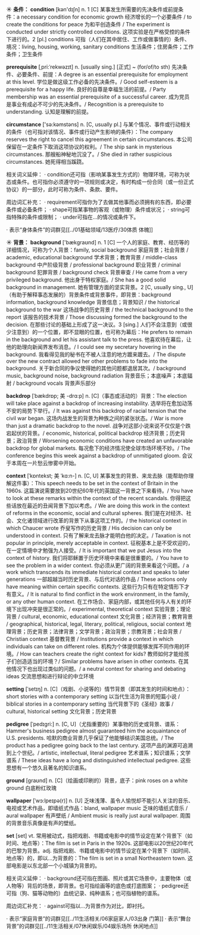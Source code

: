 ☀ <span class="category">**条件：**</span>
<span class="vocabulary">**condition**</span> [kən'dɪʃn] 
<span class="definition">n. 1 [C] 某事发生所需要的先决条件或前提条件：</span>a necessary condition for economic growth 经济增长的一个必要条件 / to create the conditions for peace 为和平创造条件 / The experiment is conducted under strictly controlled conditions. 这项实验是在严格受控的条件下进行的。<span class="definition">2 [pl.] conditions 可指（人们在其中居住、工作或做事情的）条件、境况：</span>living, housing, working, sanitary conditions 生活条件；住房条件；工作条件；卫生条件
           
<span class="vocabulary">**prerequisite**</span> [ˌpri:ˈrekwəzɪt]
<span class="definition">n. [usually sing.] [正式] ~ (for/of/to sth) 先决条件、必要条件、前提：</span>A degree is an essential prerequisite for employment at this level. 学位是做这级工作必备的先决条件。/ Good self-esteem is a prerequisite for a happy life. 良好的自尊是幸福生活的前提。/ Party membership was an essential prerequisite of a successful career. 成为党员是事业有成必不可少的先决条件。/ Recognition is a prerequisite to understanding. 认知是理解的前提。

<span class="vocabulary">**circumstance**</span> ['sə:kəmstəns] 
<span class="definition">n. [C, usually pl.] 与某个情况、事件或行动相关的条件（也可指对该情况、事件或行动产生影响的条件）：</span>The company reserves the right to cancel this agreement in certain circumstances. 本公司保留在一定条件下取消这项协议的权利。/ The ship sank in mysterious circumstances. 那艘船神秘地沉没了。/ She died in rather suspicious circumstances. 她死得相当蹊跷。

相关词义延伸：
· condition还可指（影响某事发生方式的）物理环境，可称为状态或条件。也可指你必须遵守的一项规则或决定，有时构成一份合同（或一份正式协议）的一部分，此时可称为条件、条款、要件。

周边词汇补充：
· requirement可指你为了去做其他事而必须拥有的东西，即必要条件或必备条件；
· shape可指某事物的客观（或物理）条件或状况；
· string可指特殊的条件或限制；
· under可指在…的情况或条件下。

· 表示“身体条件”的词群见[[../01基础领域/13医疗/30体质 体魄]]

☀ <span class="category">**背景：**</span>
<span class="vocabulary">**background**</span> ['bækɡraʊnd] 
<span class="definition">n. 1 [C] 一个人的家庭、教育、经历等的详细情况，可称为个人背景：</span>family, social background 家庭背景；社会背景 / academic, educational background 学术背景；教育背景 / middle-class background 中产阶级背景 / professional background 职业背景 / criminal background 犯罪背景 / background check 背景审查 / He came from a very privileged background. 他出身于特权家庭。/ She has a good solid background in management. 她有管理方面的坚实背景。<span class="definition">2 [C, usually sing., U]（有助于解释事态发展的）背景条件或背景事件，即背景：</span>background information, background knowledge 背景信息；背景知识 / the historical background to the war 这场战争的历史背景 / the technical background to the report 该报告的技术背景 / Those discussing formed the background to the decision. 在那些讨论的基础上形成了这一决议。<span class="definition">3 [sing.] 人们不会注意到（或很少注意到）的一个位置，即不显眼的位置，也可称为幕后：</span>He prefers to remain in the background and let his assistant talk to the press. 他喜欢待在幕后，让他的助理向新闻界发布消息。/ I could see my secretary hovering in the background. 我看得见我的秘书在不被人注意的地方踱来踱去。/ The dispute over the new contract allowed her other problems to fade into the background. 关于新合同的争议使得她的其他问题都退居其次。/ background music, background noise, background radiation 背景音乐；本底噪声；本底辐射 / background vocals 背景声乐部分 
             
<span class="vocabulary">**backdrop**</span> [ˈbækdrɒp; 美 -drɑ:p]
<span class="definition">n. [C]（事态或活动的）背景：</span>The election will take place against a backdrop of increasing instability. 选举将在愈加动荡不安的局势下举行。/ It was against this backdrop of racial tension that the civil war began. 这场内战发生的背景为种族之间的紧张状态。/ War is more than just a dramatic backdrop to the novel. 战争对这部小说来说不仅仅是个跌宕起伏的背景。/ economic, historical, political backdrop 经济背景；历史背景；政治背景 / Worsening economic conditions have created an unfavorable backdrop for global markets. 每况愈下的经济情况使全球市场环境不妙。/ The conference begins this week against a backdrop of unmitigated gloom. 会议于本周在一片愁云惨雾中开始。

<span class="vocabulary">**context**</span> [ˈkɒntekst; 美 ˈkɑ:n-]
<span class="definition">n. [C, U] 某事发生的背景、来龙去脉（能帮助你理解这件事）：</span>This speech needs to be set in the context of Britain in the 1960s. 这篇演说需要放到20世纪60年代的英国这一背景之下来看待。/ You have to look at these remarks within the context of the recent scandals. 你得把这些话放在最近的丑闻背景下加以考虑。/ We are doing this work in the context of reforms in the economic, social and cultural spheres. 我们是在对经济、社会、文化诸领域进行改革的背景下从事这项工作的。/ the historical context in which Chaucer wrote 乔叟写作的历史背景 / His decision can only be understood in context. 只有了解来龙去脉才能明白他的决定。/ Taxation is not popular in principle, merely acceptable in context. 征税基本上是不受欢迎的，在一定情境中才勉强为人接受。/ It is important that we put Jesus into the context of history. 我们将耶稣置于历史环境中来看是很重要的。/ You have to see the problem in a wider context. 你必须从更广阔的背景来看这个问题。/ a work which transcends its immediate historical context and speaks to later generations 一部超越当时历史背景、与后代对话的作品 / These actions only have meaning within certain specific contexts. 这些行为只有在特定情形下才有意义。/ It is natural to find conflict in the work environment, in the family, or any other human context. 在工作场合、家庭内部，或其他任何与人有关的环境下出现冲突是很正常的。/ experimental, theoretical context 实验背景；理论背景 / cultural, economic, educational context 文化背景；经济背景；教育背景 / geographical, historical, legal, literary, political, religious, social context 地理背景；历史背景；法律背景；文学背景；政治背景；宗教背景；社会背景 / Christian context 基督教背景 / Institutions provide a context in which individuals can take on different roles. 机构为个体提供能够发挥不同作用的环境。/ How can teachers create the right context for kids? 教师如何才能给孩子们创造适当的环境？/ Similar problems have arisen in other contexts. 在其他情况下也出现过类似的问题。/ a neutral context for sharing and debating ideas 交流思想和进行辩论的中立环境
        
<span class="vocabulary">**setting**</span> [ˈsetɪŋ]
<span class="definition">n. [C]（戏剧、小说等的）情节背景（即其发生的时间和地点）：</span>short stories with a contemporary setting 以当代生活为背景的短篇小说 / biblical stories in a contemporary setting 当代背景下的《圣经》故事 / cultural, historical setting 文化背景；历史背景
           
<span class="vocabulary">**pedigree**</span> [ˈpedɪgri:]
<span class="definition">n. [C, U]（尤指重要的）某事物的历史或背景、谱系：</span>Hammer's business pedigree almost guaranteed him the acquaintance of U.S. presidents. 哈默的商业背景几乎保证了他能够结识美国总统。/ The product has a pedigree going back to the last century. 这项产品的渊源可追溯到上个世纪。/ artistic, intellectual, literal pedigree 艺术谱系；知识谱系；文学谱系 / These ideas have a long and distinguished intellectual pedigree. 这些思想有一个悠久且著名的知识谱系。
 
<span class="vocabulary">**ground**</span> [ɡraʊnd] 
<span class="definition">n. [C]（绘画或印刷的）背景，底子：</span>pink roses on a white ground 白底粉红玫瑰

<span class="vocabulary">**wallpaper**</span> [ˈwɔ:lpeɪpə(r)]
<span class="definition">n. [U] 乏味浅薄、虽令人愉悦却不能引人关注的音乐、电视或艺术作品，即墙纸式作品：</span>bland, wallpaper music 乏味的墙纸式音乐 / aural wallpaper 有声壁纸 / Ambient music is really just aural wallpaper. 周围的背景音乐真像是有声的壁纸。

<span class="vocabulary">**set**</span> [set] 
<span class="definition">vt. 常用被动式，指把戏剧、书籍或电影中的情节设定在某个背景下（如时间、地点等）：</span>The film is set in Paris in the 1920s. 这部电影以20世纪20年代的巴黎为背景。<span class="definition">adj. 指把戏剧、书籍或电影中的情节设定在某个背景下（如时间、地点等）的，即以…为背景的：</span>The film is set in a small Northeastern town. 这部电影是以东北部一个小城镇为背景的。

相关词义延伸：
· background还可指在图画、照片或其它场景中，主要物体（或人物等）背后的场景，即背景。也可指绘画等的底色或打底图案；
· pedigree还可指（狗、猫等动物的）血统记录、纯种谱系；也可指植物的谱系。

周边词汇补充：
· against可指以…为背景作为对比，即衬托。

· 表示“家庭背景”的词群见[[../11生活相关/06家庭家人/03出身 门第]]
· 表示“舞台背景”的词群见[[../11生活相关/07休闲娱乐/04娱乐场所 休闲地点]]
